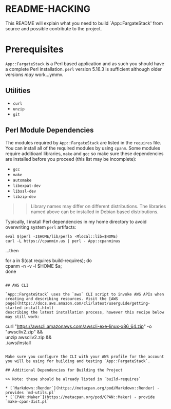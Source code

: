 # README-HACKING

This README will explain what you need to build `App::FargateStack'
from source and possible contribute to the project.

# Prerequisites

`App::FargateStack` is a Perl based application and as such you should
have a complete Perl installation. `perl` version 5.16.3 is sufficient
although older versions _may_ work...ymmv.

## Utilities

* `curl`
* `unzip`
* `git`

## Perl Module Dependencies

The modules required by `App::FargateStack` are listed in the
`requires` file. You can install all of the required modules by using
`cpanm`. Some modules require additioanl libraries,  `make` and `gcc`
so make sure these dependencies are installed before you proceed (this
list may be incomplete):

* `gcc`
* `make`
* `automake`
* `libexpat-dev`
* `libssl-dev`
* `libzip-dev`

>> Library names may differ on different distributions. The libraries named above can be installed in Debian based distributions.

Typically, I install Perl dependencies in my home directory
to avoid overwriting system `perl` artifacts:

```
eval $(perl -I$HOME/lib/perl5 -Mlocal::lib=$HOME)
curl -L https://cpanmin.us | perl - App::cpanminus
```

...then

for a in $(cat requires build-requires); do \
  cpanm -n -v -l $HOME $a; \
done
```

## AWS CLI

`App::FargateStack` uses the `aws` CLI script to invoke AWS APIs when
creating and describing resources. Visit the [AWS
page](https://docs.aws.amazon.com/cli/latest/userguide/getting-started-install.html)
describing the latest installation process, however this recipe below
may still work:

```
curl "https://awscli.amazonaws.com/awscli-exe-linux-x86_64.zip" -o "awscliv2.zip" && \
unzip awscliv2.zip && \
./aws/install
```

Make sure you configure the CLI with your AWS profile for the account
you will be using for building and testing `App::FargateStack`.

## Additional Dependencies for Building the Project

>> Note: these should be already listed in `build-requires`

* [`Markdown::Render`](https://metacpan.org/pod/Markdown::Render) - provides `md-utils.pl`
* [`CPAN::Maker`](https://metacpan.org/pod/CPAN::Maker) - provide `make-cpan-dist.pl`

